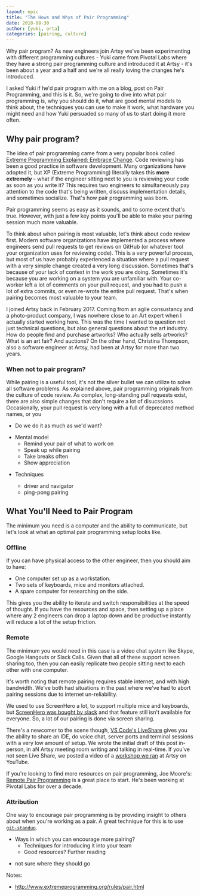 ```yaml
---
layout: epic
title: "The Hows and Whys of Pair Programming"
date: 2018-08-30
author: [yuki, orta]
categories: [pairing, culture]
---
```


Why pair program? As new engineers join Artsy we've been experimenting with different programming cultures - Yuki
came from Pivotal Labs where they have a strong pair programming culture and introduced it at Artsy - it's been
about a year and a half and we're all really loving the changes he's introduced.

I asked Yuki if he'd pair program with me on a blog, post on Pair Programming, and this is it. So, we're going to
dive into what pair programming is, why you should do it, what are good mental models to think about, the techniques
you can use to make it work, what hardware you might need and how Yuki persuaded so many of us to start doing it
more often.

<!-- more -->

## Why pair program?

<!-- - Insta-reviewing cycles, co-reviewing is basic idea -->
<!-- - A brief history of pairing? -->

The idea of pair programming came from a very popular book called [Extreme Programming Explained: Embrace
Change][extreme-explained]. Code reviewing has been a good practice in software development. Many organizations have
adopted it, but XP (Extreme Programming) literally takes this **more extremely** - what if the engineer sitting next
to you is reviewing your code as soon as you write it? This requires two engineers to simultaneously pay attention
to the code that's being written, discuss implementation details, and sometimes socialize. That's how pair
programming was born.

Pair programming seems as easy as it sounds, and to some extent that's true. However, with just a few key points
you'll be able to make your pairing session much more valuable.

<!-- - Using for Teaching/Learning -->

To think about when pairing is most valuable, let's think about code review first. Modern software organizations
have implemented a process where engineers send pull requests to get reviews on GitHub (or whatever tool your
organization uses for reviewing code). This is a very powerful process, but most of us have probably experienced a
situation where a pull request with a very simple change created a very long discussion. Sometimes
that's because of your lack of context in the work you are doing. Sometimes it's because you are working on a
system you are unfamiliar with. Your co-worker left a lot of comments on your pull request, and you had to push a lot of extra commits, or even re-wrote the entire pull request. That's when pairing becomes most valuable to your team.

I joined Artsy back in February 2017. Coming from an agile consustancy and a photo-product company, I was nowhere close to an Art expert when I actually started working here. This was the time I wanted to question not just technical questions, but also general questions about the art industry. How do people find and purchase artworks? Who actually sells artworks? What is an art fair? And auctions? On the other hand, Christina Thompson, also a software engineer at Artsy, had been at Artsy for more than two years.

<!-- wrire more about my first experience on pairing at Artsy -->

### When not to pair program?

While pairing is a useful tool, it's not the silver bullet we can utilize to solve all software problems. As explained
above, pair programming originals from the culture of code review. As complex, long-standing pull requests exist,
there are also simple changes that don't require a lot of disucssions. Occasionally, your pull request is very long with a
full of deprecated method names, or you

- Do we do it as much as we'd want?

<!-- - Value in productivity -->

- Mental model
  - Remind your pair of what to work on
  - Speak up while pairing
  - Take breaks often
  - Show appreciation

* Techniques

  - driver and navigator
  - ping-pong pairing

<!-- - What companies provides a good best examples? -->

## What You'll Need to Pair Program

The minimum you need is a computer and the ability to communicate, but let's look at what an optimal pair
programming setup looks like.

### Offline

If you can have physical access to the other engineer, then you should aim to have:

- One computer set up as a workstation.
- Two sets of keyboards, mice and monitors attached.
- A spare computer for researching on the side.

This gives you the ability to iterate and switch responsibilities at the speed of thought. If you have the resources
and space, then setting up a place where any 2 engineers can drop a laptop down and be productive instantly will
reduce a lot of the setup friction.

### Remote

The minimum you would need in this case is a video chat system like Skype, Google Hangouts or Slack Calls. Given
that all of these support screen sharing too, then you can easily replicate two people sitting next to each other
with one computer.

It's worth noting that remote pairing requires stable internet, and with high bandwidth. We've both had situations
in the past where we've had to abort pairing sessions due to internet un-reliability.

We used to use ScreenHero a lot, to support multiple mice and keyboards, but [ScreenHero was bought by slack][sh]
and that feature still isn't available for everyone. So, a lot of our pairing is done via screen sharing.

There's a newcomer to the scene though, [VS Code's LiveShare][ls] gives you the ability to share an IDE, do voice
chat, server ports and terminal sessions with a very low amount of setup. We wrote the initial draft of this post
in-person, in aN Artsy meeting room writing and talking in real-time. If you've not seen Live Share, we posted a
video of a [workshop we ran][ls-yt] at Artsy on YouTube.

If you're looking to find more resources on pair programming, Joe Moore's: [Remote Pair Programming][rpp] is a great
place to start. He's been working at Pivotal Labs for over a decade.

### Attribution

One way to encourage pair programming is by providing insight to others about when you're working as a pair. A great
technique for this is to use [`git-standup`][git-standup].

<!-- on TLDR git stand -->

<!--

- Hardware
  - assume offline next to each other (2 keyboards, 2 mice, 2 monitors, 1 computer)
  - optional things (extra computer for researching etc)

* Remote
  - Hardware (headset, iPad, network bandwidth)
  - online, screensharing
  - (briefly mention live share)
  - Tips: http://remotepairprogramming.com/ -->

- Ways in which you can encourage more pairing?
  - Techniques for introducing it into your team
  - Good resources? Further reading

* not sure where they should go

[extreme-explained]: https://www.goodreads.com/book/show/67833.Extreme_Programming_Explained
[sh]: https://slack.com/screenhero
[ls]: https://visualstudio.microsoft.com/services/live-share
[ls-yt]: https://twitter.com/ArtsyOpenSource/status/1034555778210910209
[rpp]: http://remotepairprogramming.com/
[git-standup]: https://github.com/kamranahmedse/git-standup

Notes:

- http://www.extremeprogramming.org/rules/pair.html
